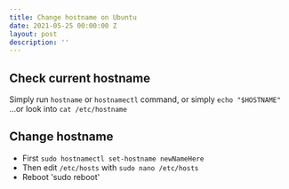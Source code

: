 ```yaml
---
title: Change hostname on Ubuntu
date: 2021-05-25 00:00:00 Z
layout: post
description: ''
---
```


## Check current hostname
Simply run `hostname` or `hostnamectl` command, or simply `echo "$HOSTNAME"` ...or look into `cat /etc/hostname`

## Change hostname
* First `sudo hostnamectl set-hostname newNameHere`
* Then edit `/etc/hosts` with `sudo nano /etc/hosts`
* Reboot 'sudo reboot'
